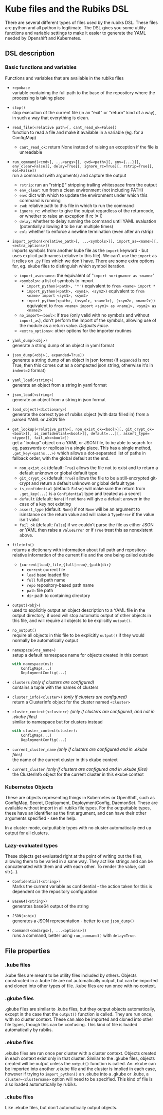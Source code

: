 # Kube files and the Rubiks DSL

There are several different types of files used by the rubiks DSL. These files are python and
all python is legitimate. The DSL gives you some utility functions and variable settings to
make it easier to generate the YAML needed by Openshift and Kubernetes.

## DSL description

### Basic functions and variables

Functions and variables that are available in the rubiks files

- `repobase`<br>
  variable containing the full path to the base of the repository where the processing
  is taking place

- `stop()`<br>
  stop execution of the current file (in an "exit" or "return" kind of a way), in such
  a way that everything is clean.

- `read_file(<relative path>[, cant_read_ok=False])`<br>
  function to read a file and make it available in a variable (eg. for a ConfigMap)
  - `cant_read_ok`: return None instead of raising an exception if the file is unreadable

- `run_command(<cmd>[, ...<args>][, cwd=<path>][, env={...}][, env_clear=False][, delay=True][, ignore_rc=True][, rstrip=True][, eol=False])`<br>
  run a command (with arguments) and capture the output
  - `rstrip`: run an "rstrip()" stripping trailing whitespace from the output
  - `env_clear`: run from a clean environment (not including PATH)
  - `env`: dict with which to update the environment under which this command is running
  - `cwd`: relative path to this file in which to run the command
  - `ignore_rc`: whether to give the output regardless of the returncode, or whether to raise an exception if rc != 0
  - `delay`: whether to delay running the command until YAML evaluation (potentially allowing it to be run multiple times)
  - `eol`: whether to enforce a newline termination (even after an rstrip)

- `import_python(<relative_path>[, ...<symbols>][, import_as=<name>][, <extra_options>])`<br>
  imports symbols from another kube file as the `import` keyword - but uses explicit
  pathnames (relative to this file). We can't use the `import` as it relies on `.py` files
  which we don't have. There are some extra options for, eg. ekube files to distinguish
  which symbol iteration.
  - `import_as=<name>`: the equivalent of "`import <origname> as <name>`"
  - `<symbols>`: a list of symbols to import<br>
    - `import_python(<path>, '*')` equivalent to `from <name> import *`
    - `import_python(<path>, <sym1>, <sym2>)` equivalent to `from <name> import <sym1>, <sym2>`
    - `import_python(<path>, (<sym1>, <name1>), (<sym2>, <name2>))` equivalent to
      `from <name> import <sym1> as <name1>, <sym2> as <name2>`
  - `no_import=<bool>`: If true (only valid with no symbols and without `import_as`), don't perform the import of the symbols, allowing use of the module as a return value. _Defaults False_.
  - `<extra_options>`: other options for the importer routines

- `yaml_dump(<obj>)`<br>
  generate a string dump of an object in yaml format

- `json_dump(<obj>[, expanded=True])`<br>
  generate a string dump of an object in json format (if `expanded` is not True, then this comes
  out as a compacted json string, otherwise it's in `indent=2` format)

- `yaml_load(<string>)`<br>
  generate an object from a string in yaml format

- `json_load(<string>)`<br>
  generate an object from a string in json format

- `load_object(<dictionary>)`<br>
  generate the correct type of rubiks object (with data filled in) from a parsed YAML or JSON file

- `get_lookup(<relative_path>[, non_exist_ok=<bool>][, git_crypt_ok=<bool>][, is_confidential=<bool>][, default=...][, assert_type=<type>][, fail_ok=<bool>])`<br>
  get a "lookup" object on a YAML or JSON file, to be able to search for eg, passwords or replicas in a single place.
  This has a single method, `.get_key(<paths...>)` which allows a dot-separated list of paths in fallback order, with
  the global default at the end.
  - `non_exist_ok` (default: `True`) allows the file not to exist and to return a default unknown or global default type
  - `git_crypt_ok` (default: `True`) allows the file to be a still-encrypted git-crypt and return a default unknown or global default type
  - `is_confidential` (default: `False`) will make sure the return from `.get_key(...)` is a `Confidential` type and treated as a secret
  - `default` (default: `None`) if not `None` will give a default answer in the case of a key not existing
  - `assert_type` (default: `None`) if not `None` will be an argument to isinstance on the return value and will raise a `TypeError` if the value isn't valid
  - `fail_ok` (default: `False`) if we couldn't parse the file as either JSON or YAML then raise a `ValueError` or if `True` treat this as nonexistent above.

- `fileinfo()`<br>
  returns a dictionary with information about full path and repository-relative information of
  the current file and the one being called outside
  - `{current|load}_file_{full|repo}_{path|dir}`
    - `current` current file
    - `load` base loaded file
    - `full` full path name
    - `repo` repository-based path name
    - `path` file path
    - `dir` path to containing directory

- `output(<obj>)`<br>
  used to explicitly output an object description to a YAML file in the output directory, if used
  will stop automatic output of other objects in this file, and will require all objects to be
  explicitly `output()`.

- `no_output()`<br>
  require all objects in this file to be explicitly `output()` if they would normally be
  automatically output

- `namespace(<ns_name>)`<br>
  setup a default namespace name for objects created in this context
  ```python
  with namespace(ns):
      ConfigMap(...)
      DeploymentConfig(...)
  ```

- `clusters` _(only if clusters are configured)_<br>
  contains a tuple with the names of clusters

- `cluster_info(<cluster>)` _(only if clusters are configured)_<br>
  return a ClusterInfo object for the cluster named `<cluster>`

- `cluster_context(<cluster>)` _(only if clusters are configured, and not in .ekube files)_<br>
  similar to namespace but for clusters instead
  ```python
  with cluster_context(cluster):
      ConfigMap(...)
      DeploymentConfig(...)
  ```

- `current_cluster_name` _(only if clusters are configured and in .ekube files)_<br>
  the name of the current cluster in this ekube context

- `current_cluster` _(only if clusters are configured and in .ekube files)_<br>
  the ClusterInfo object for the current cluster in this ekube context

### Kubernetes Objects

These are objects representing things in Kubernetes or OpenShift, such as ConfigMap, Secret,
Deployment, DeploymentConfig, DaemonSet. These are available without import in all rubiks
file types. For the outputtable types, these have an identifier as the first argument, and
can have their other arguments specified - see the help.

In a cluster mode, outputtable types with no cluster automatically end up output for all
clusters.

### Lazy-evaluated types

These objects get evaluated right at the point of writing out the files, allowing them to be
varied in a sane way. They act like strings and can be concatenated with them and with each
other. To render the value, call str(...).

- `Confidential(<string>)`<br>
  Marks the current variable as confidential - the action taken for this is dependent on the
  repository configuration

- `Base64(<string>)`<br>
  generates base64 output of the string

- `JSON(<obj>)`<br>
  generates a JSON representation - better to use `json_dump()`

- `Command(<cmdargs>[, ...<options>])`<br>
  runs a command, better using `run_command()` with `delay=True`.

## File properties

### .kube files

.kube files are meant to be utility files included by others. Objects constructed in a .kube
file are not automatically output, but can be imported and cloned into other types of file.
.kube files are run once with no context.

### .gkube files

.gkube files are similar to .kube files, but they output objects automatically, except in the
case that the `output()` function is called. They are run once, with no cluster context. These
can also be imported and cloned into other file types, though this can be confusing. This kind
of file is loaded automatically by rubiks.

### .ekube files

.ekube files are run once per cluster with a cluster context. Objects created in each context
exist only in that cluster. Similar to the .gkube files, objects created will be output unless
the `output()` function is called. An .ekube can be imported into another .ekube file and the
cluster is implied in each case, however if trying to `import_python()` an .ekube into a .gkube
or .kube, a `cluster=<clustername>` option will need to be specified. This kind of file is also
loaded automatically by rubiks.

### .ckube files

Like .ekube files, but don't automatically output objects.
